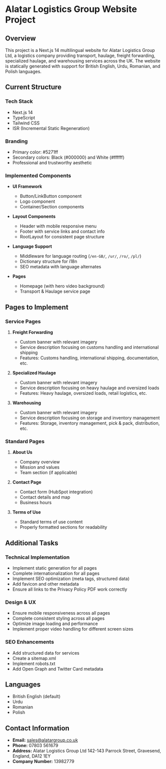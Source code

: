 # Alatar Logistics Group Website Project

## Overview
This project is a Next.js 14 multilingual website for Alatar Logistics Group Ltd, a logistics company providing transport, haulage, freight forwarding, specialized haulage, and warehousing services across the UK. The website is statically generated with support for British English, Urdu, Romanian, and Polish languages.

## Current Structure

### Tech Stack
- Next.js 14
- TypeScript
- Tailwind CSS
- ISR (Incremental Static Regeneration)

### Branding
- Primary color: #5271ff
- Secondary colors: Black (#000000) and White (#ffffff)
- Professional and trustworthy aesthetic

### Implemented Components
- **UI Framework**
  - Button/LinkButton component
  - Logo component
  - Container/Section components
  
- **Layout Components**
  - Header with mobile responsive menu
  - Footer with service links and contact info
  - RootLayout for consistent page structure
  
- **Language Support**
  - Middleware for language routing (`/en-GB/`, `/ur/`, `/ro/`, `/pl/`)
  - Dictionary structure for i18n
  - SEO metadata with language alternates
  
- **Pages**
  - Homepage (with hero video background)
  - Transport & Haulage service page

## Pages to Implement

### Service Pages
1. **Freight Forwarding**
   - Custom banner with relevant imagery
   - Service description focusing on customs handling and international shipping
   - Features: Customs handling, international shipping, documentation, etc.
   
2. **Specialized Haulage**
   - Custom banner with relevant imagery 
   - Service description focusing on heavy haulage and oversized loads
   - Features: Heavy haulage, oversized loads, retail logistics, etc.
   
3. **Warehousing**
   - Custom banner with relevant imagery
   - Service description focusing on storage and inventory management
   - Features: Storage, inventory management, pick & pack, distribution, etc.

### Standard Pages
1. **About Us**
   - Company overview
   - Mission and values
   - Team section (if applicable)
   
2. **Contact Page**
   - Contact form (HubSpot integration)
   - Contact details and map
   - Business hours
   
3. **Terms of Use**
   - Standard terms of use content
   - Properly formatted sections for readability

## Additional Tasks

### Technical Implementation
- Implement static generation for all pages
- Complete internationalization for all pages
- Implement SEO optimization (meta tags, structured data)
- Add favicon and other metadata
- Ensure all links to the Privacy Policy PDF work correctly

### Design & UX
- Ensure mobile responsiveness across all pages
- Complete consistent styling across all pages
- Optimize image loading and performance
- Implement proper video handling for different screen sizes

### SEO Enhancements
- Add structured data for services
- Create a sitemap.xml
- Implement robots.txt
- Add Open Graph and Twitter Card metadata

## Languages
- British English (default)
- Urdu
- Romanian 
- Polish

## Contact Information
- **Email:** sales@alatargroup.co.uk
- **Phone:** 07803 561679
- **Address:** 
  Alatar Logistics Group Ltd
  142-143 Parrock Street, 
  Gravesend, 
  England, 
  DA12 1EY
- **Company Number:** 13982779
